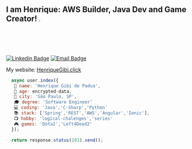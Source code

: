 ## I am Henrique: AWS Builder, Java Dev and Game Creator! <img src="https://i.imgur.com/wBCZame.gif" width=2%>

[![Linkedin Badge](https://img.shields.io/badge/-Linkedin-6633cc?style=flat-square&logo=Linkedin&logoColor=white&color=blue&link=https://www.linkedin.com/in/henriquedepadua/)](https://www.linkedin.com/in/henriquedepadua/)
[![Email Badge](https://img.shields.io/badge/-Email-c14438?style=flat-square&logo=Email&logoColor=white&color=red&link=henriquedepadua@yahoo.com.br)](mailto:henriquedepadua@yahoo.com.br)

My website: [HenriqueGibi.click](http://henriquegibi.click/)
<!--[![Stackoverflow Badge](https://cdn.sstatic.net/Sites/stackoverflow/Img/favicon.ico?v=ec617d715196)](https://https://stackoverflow.com/users/14499995/henrique-gibi-de-p%C3%A1duaa//)-->

```javascript
  async user.index({
   💬 name: 'Henrique Gibi de Padua',
   🙊 age: encrypted-data,
   💒 city: 'São Paulo, SP',
   🎓 degree: 'Software Engineer'
   💻 coding: 'Java','C-Sharp','Python'
   📚 stack: ['Spring','REST','AWS','Angular','Ionic'],
   📺 hobby: 'logical-chalenges','series'
   🎮 games: 'Dota2','Left4Dead2'
  });
  
  return response.status(201).send();
```
<!--
<hr>
<h1 align="center">
<img alt="Duduxs" src="https://github-readme-stats.codestackr.vercel.app/api?username=henriquegibi&show_icons=true&hide_border=true&theme=dark" />
</h1>
-->
